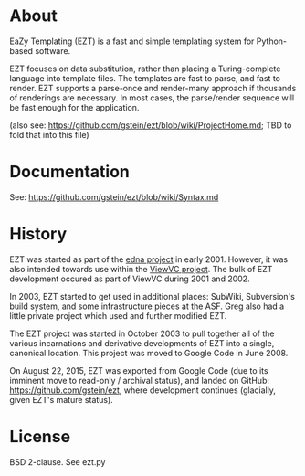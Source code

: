 # About

EaZy Templating (EZT) is a fast and simple templating system for
Python-based software.

EZT focuses on data substitution, rather than placing a Turing-complete
language into template files. The templates are fast to parse, and fast
to render. EZT supports a parse-once and render-many approach if
thousands of renderings are necessary. In most cases, the parse/render
sequence will be fast enough for the application.

(also see: https://github.com/gstein/ezt/blob/wiki/ProjectHome.md;
TBD to fold that into this file)


# Documentation

See: https://github.com/gstein/ezt/blob/wiki/Syntax.md


# History

EZT was started as part of the [edna project](http://edna.sf.net/) in
early 2001. However, it was also intended towards use within the
[ViewVC project](http://viewvc.org/). The bulk of EZT development
occured as part of ViewVC during 2001 and 2002.

In 2003, EZT started to get used in additional places: SubWiki,
Subversion's build system, and some infrastructure pieces at the ASF.
Greg also had a little private project which used and further modified
EZT.

The EZT project was started in October 2003 to pull together all of
the various incarnations and derivative developments of EZT into a
single, canonical location. This project was moved to Google Code in
June 2008.

On August 22, 2015, EZT was exported from Google Code (due to its
imminent move to read-only / archival status), and landed
on GitHub: https://github.com/gstein/ezt, where development
continues (glacially, given EZT's mature status).

# License

BSD 2-clause. See ezt.py

